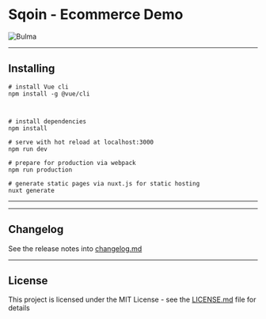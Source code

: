 # Sqoin - Ecommerce Demo




![Bulma](http://svilpress.altervista.org/made-with-bulma.png)
___

## Installing

```
# install Vue cli
npm install -g @vue/cli



# install dependencies
npm install

# serve with hot reload at localhost:3000
npm run dev

# prepare for production via webpack
npm run production

# generate static pages via nuxt.js for static hosting
nuxt generate

```


___
___

## Changelog

See the release notes into [changelog.md](changelog.md)

___

## License

This project is licensed under the MIT License - see the [LICENSE.md](LICENSE.md) file for details
